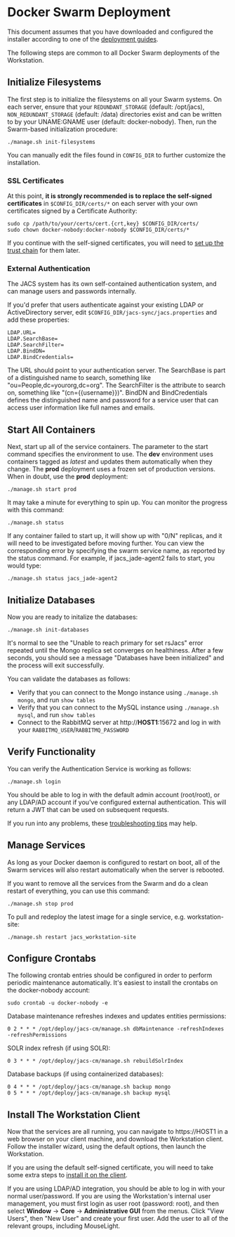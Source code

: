 # Docker Swarm Deployment

This document assumes that you have downloaded and configured the installer according to one of the [deployment guides](../README.md). 

The following steps are common to all Docker Swarm deployments of the Workstation.


## Initialize Filesystems

The first step is to initialize the filesystems on all your Swarm systems. On each server, ensure that your `REDUNDANT_STORAGE` (default: /opt/jacs), `NON_REDUNDANT_STORAGE` (default: /data) directories exist and can be written to by your UNAME:GNAME user (default: docker-nobody). Then, run the Swarm-based initialization procedure:
```
./manage.sh init-filesystems
```

You can manually edit the files found in `CONFIG_DIR` to further customize the installation. 


### SSL Certificates

At this point, **it is strongly recommended is to replace the self-signed certificates** in `$CONFIG_DIR/certs/*` on each server with your own certificates signed by a Certificate Authority:
```
sudo cp /path/to/your/certs/cert.{crt,key} $CONFIG_DIR/certs/
sudo chown docker-nobody:docker-nobody $CONFIG_DIR/certs/*
```

If you continue with the self-signed certificates, you will need to [set up the trust chain](SelfSignedCerts.md) for them later.


### External Authentication

The JACS system has its own self-contained authentication system, and can manage users and passwords internally.

If you'd prefer that users authenticate against your existing LDAP or ActiveDirectory server, edit `$CONFIG_DIR/jacs-sync/jacs.properties` and add these properties:
```
LDAP.URL=
LDAP.SearchBase=
LDAP.SearchFilter=
LDAP.BindDN=
LDAP.BindCredentials=
```

The URL should point to your authentication server. The SearchBase is part of a distinguished name to search, something like "ou=People,dc=yourorg,dc=org". The SearchFilter is the attribute to search on, something like "(cn={{username}})". BindDN and BindCredentials defines the distinguished name and password for a service user that can access user information like full names and emails.


## Start All Containers

Next, start up all of the service containers. The parameter to the start command specifies the environment to use. The **dev** environment uses containers tagged as *latest* and updates them automatically when they change. The **prod** deployment uses a frozen set of production versions. When in doubt, use the **prod** deployment:
```
./manage.sh start prod
```

It may take a minute for everything to spin up. You can monitor the progress with this command:
```
./manage.sh status
```

If any container failed to start up, it will show up with "0/N" replicas, and it will need to be investigated before moving further. You can view the corresponding error by specifying the swarm service name, as reported by the status command. For example, if jacs_jade-agent2 fails to start, you would type:
```
./manage.sh status jacs_jade-agent2
```


## Initialize Databases

Now you are ready to initalize the databases:
```
./manage.sh init-databases
```
It's normal to see the "Unable to reach primary for set rsJacs" error repeated until the Mongo replica set converges on healthiness. After a few seconds, you should see a message "Databases have been initialized" and the process will exit successfully.

You can validate the databases as follows:
* Verify that you can connect to the Mongo instance using `./manage.sh mongo`, and run `show tables`
* Verify that you can connect to the MySQL instance using `./manage.sh mysql`, and run `show tables`
* Connect to the RabbitMQ server at http://**HOST1**:15672 and log in with your `RABBITMQ_USER`/`RABBITMQ_PASSWORD`


## Verify Functionality

You can verify the Authentication Service is working as follows:

```
./manage.sh login
```

You should be able to log in with the default admin account (root/root), or any LDAP/AD account if you've configured external authentication. This will return a JWT that can be used on subsequent requests.

If you run into any problems, these [troubleshooting tips](Troubleshooting.md) may help.


## Manage Services

As long as your Docker daemon is configured to restart on boot, all of the Swarm services will also restart automatically when the server is rebooted.

If you want to remove all the services from the Swarm and do a clean restart of everything, you can use this command:
```
./manage.sh stop prod
```

To pull and redeploy the latest image for a single service, e.g. workstation-site:
```
./manage.sh restart jacs_workstation-site
```

## Configure Crontabs

The following crontab entries should be configured in order to perform periodic maintenance automatically. It's easiest to install the crontabs on the docker-nobody account:

```
sudo crontab -u docker-nobody -e
```

Database maintenance refreshes indexes and updates entities permissions:
```
0 2 * * * /opt/deploy/jacs-cm/manage.sh dbMaintenance -refreshIndexes -refreshPermissions
```

SOLR index refresh (if using SOLR):
```
0 3 * * * /opt/deploy/jacs-cm/manage.sh rebuildSolrIndex
```


Database backups (if using containerized databases):
```
0 4 * * * /opt/deploy/jacs-cm/manage.sh backup mongo
0 5 * * * /opt/deploy/jacs-cm/manage.sh backup mysql
```


## Install The Workstation Client

Now that the services are all running, you can navigate to https://HOST1 in a web browser on your client machine, and download the Workstation client. Follow the installer wizard, using the default options, then launch the Workstation.

If you are using the default self-signed certificate, you will need to take some extra steps to [install it on the client](SelfSignedCerts.md).

If you are using LDAP/AD integration, you should be able to log in with your normal user/password. If you are using the Workstation's internal user management, you must first login as user root (password: root), and then select **Window** → **Core** → **Administrative GUI** from the menus. Click "View Users", then "New User" and create your first user. Add the user to all of the relevant groups, including MouseLight.


